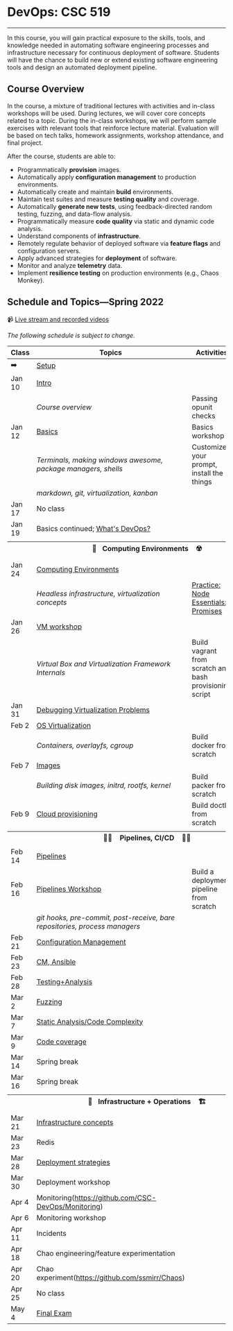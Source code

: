 # DevOps: CSC 519
-------------------------

In this course, you will gain practical exposure to the skills, tools, and knowledge needed in automating software engineering processes and infrastructure necessary for continuous deployment of software. Students will have the chance to build new or extend existing software engineering tools and design an automated deployment pipeline.

## Course Overview

In the course, a mixture of traditional lectures with activities and in-class workshops will be used.  During lectures, we will cover core concepts related to a topic. During the in-class workshops, we will perform sample exercises with relevant tools that reinforce lecture material.  Evaluation will be based on tech talks, homework assignments, workshop attendance, and final project.

After the course, students are able to:

* Programmatically **provision** images.
* Automatically apply **configuration management** to production environments.
* Automatically create and maintain **build** environments.
* Maintain test suites and measure **testing quality** and coverage.
* Automatically **generate new tests**, using feedback-directed random testing, fuzzing, and data-flow analysis.
* Programmatically measure **code quality** via static and dynamic code analysis.
* Understand components of **infrastructure**.
* Remotely regulate behavior of deployed software via **feature flags** and configuration servers.
* Apply advanced strategies for **deployment** of software.
* Monitor and analyze **telemetry** data.
* Implement **resilience testing** on production environments (e.g., Chaos Monkey).

## Schedule and Topics—Spring 2022

📹 [Live stream and recorded videos](https://ncsu.hosted.panopto.com/Panopto/Pages/Sessions/List.aspx#folderID=36084064-ad92-4b46-a9d0-adff0182a317)

*The following schedule is subject to change.*

| Class    | Topics                           |  Activities | Assignments       |
|----------|----------------------------------|------------| ----------------  |
|  ➡️       | [Setup](https://devops.docable.cloud/chrisparnin/v/61a94512048892b30f3add22)
| Jan 10   | [Intro](https://docs.google.com/presentation/d/1u17QwNV-msmyFp2WvRciVr_qTnuiT2z5WePoVERsCFE/edit?usp=sharing)
|          | _Course overview_                  | Passing opunit checks 
| Jan 12   | [Basics](Content/Basics/README.md) | Basics workshop | [HW-Basics](HW/HW-Basics.md)
|          | _Terminals, making windows awesome, package managers, shells_  | Customize your prompt, install the things | 
|          | _markdown, git, virtualization, kanban_       |
| Jan 17   | No class
| Jan 19   | Basics continued; [What's DevOps?](https://docs.google.com/presentation/d/1pdykQwiow19pw9ipN7YnqMQ6Nk6Wj_huDM0huZdURBk/edit#slide=id.gb1b1a3196c_1_3)
| <tr><th colspan=4> 🧱&nbsp;&nbsp;&nbsp;Computing Environments&nbsp;&nbsp;&nbsp; ☢️</th></tr> |
| Jan 24   | [Computing Environments](https://docs.google.com/presentation/d/1McFvP0k3o1hhn-0CxQfURYm3H9RQa6dcLxqUuqavF04/edit?usp=sharing)
|          | _Headless infrastructure, virtualization concepts_  | [Practice: Node Essentials: Promises](https://devops.docable.cloud/chrisparnin/v/61a91ec418321edaed0f8ea6) |
| Jan 26   | [VM workshop](https://github.com/CSC-DevOps/VM)                                     |  | [HW-V](HW/HW-V.md)
|          | _Virtual Box and Virtualization Framework Internals_| Build vagrant from scratch and bash provisioning script |
| Jan 31   | [Debugging Virtualization Problems](https://docs.google.com/presentation/d/1fkg-5dD790lHlkDr9A0zmIUm_kvzTJbqynzZTtqhZyQ/edit?usp=sharing)
| Feb 2   | [OS Virtualization](Content/Virtualization/Containers/README.md) | 
|          | _Containers, overlayfs, cgroup_                | Build docker from scratch |
| Feb 7         | [Images](Content/Virtualization/Images/README.md) |
|          | _Building disk images, initrd, rootfs, kernel_ | Build packer from scratch |
| Feb 9    |  [Cloud provisioning](https://github.com/CSC-DevOps/Provision)  | Build doctl from scratch  |   [HW-P](HW/HW-P.md)    
| <tr><th colspan=4> 🚰🚀 &nbsp;&nbsp;&nbsp;Pipelines, CI/CD&nbsp;&nbsp;&nbsp; 🧪✅</th></tr> |
| Feb 14   | [Pipelines](https://docs.google.com/presentation/d/1d8-fjqal6FQcrUeH3N4DTOGl0o9hQblIanGwv1WlCuE/edit#slide=id.gc0bfd9f574_0_143)
| Feb 16   | [Pipelines Workshop](https://github.com/CSC-DevOps/Pipelines) | Build a deployment pipeline from scratch | 
|          | _git hooks, pre-commit, post-receive, bare repositories, process managers_ |
| Feb 21   | [Configuration Management](https://docs.google.com/presentation/d/11_0xv1-1Ws8APcpsBlENLDicCkZv2ZZwxH2wRCjnbaw/edit?usp=sharing)  | | [M1](Project/M1.md)
| Feb 23   | [CM, Ansible](https://github.com/CSC-DevOps/CM)
| Feb 28   | [Testing+Analysis](https://docs.google.com/presentation/d/1PY5D1TAn9W7spSMS--B4zt8JwBXAJY4apx36N9so55I/edit?usp=sharing)
| Mar 2    | [Fuzzing](https://github.com/CSC-DevOps/Fuzzing)
| Mar 7    | [Static Analysis/Code Complexity](https://github.com/CSC-DevOps/Complexity)
| Mar 9    | [Code coverage](https://devops.docable.cloud/chrisparnin/v/621f95745872b78ccff50677)
| Mar 14   | Spring break
| Mar 16   | Spring break
| <tr><th colspan=4> 🚧&nbsp;&nbsp;&nbsp;Infrastructure + Operations&nbsp;&nbsp;&nbsp; 🏗️</th></tr> |
| Mar 21   | [Infrastructure concepts](https://drive.google.com/file/d/1-59EGq1SAsbHWCFiQ7r5nqgxdI6XzKpV/view)                                          | | [M2](Project/M2.md)
| Mar 23   | Redis
| Mar 28   | [Deployment strategies](https://docs.google.com/presentation/d/1Dg7x-70LT5KZ5GfojpzByhDa3abt1_mEdSmI8C2ojRE/edit?usp=sharing)
| Mar 30   | Deployment workshop
| Apr 4    | Monitoring(https://github.com/CSC-DevOps/Monitoring)
| Apr 6    | Monitoring workshop
| Apr 11   | Incidents
| Apr 18   | Chao engineering/feature experimentation | | [M3](Project/M3.md)
| Apr 20   | Chao experiment(https://github.com/ssmirr/Chaos)
| Apr 25   | No class
| May 4    | [Final Exam](Project/F0.md)        |            |                   |

